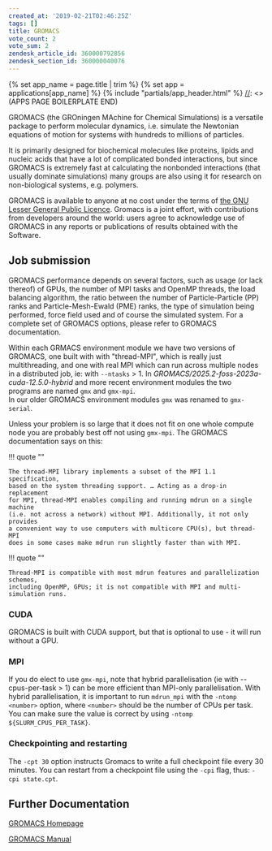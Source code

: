 ```yaml
---
created_at: '2019-02-21T02:46:25Z'
tags: []
title: GROMACS
vote_count: 2
vote_sum: 2
zendesk_article_id: 360000792856
zendesk_section_id: 360000040076
---
```



[//]: <> (APPS PAGE BOILERPLATE START)
{% set app_name = page.title | trim %}
{% set app = applications[app_name] %}
{% include "partials/app_header.html" %}
[//]: <> (APPS PAGE BOILERPLATE END)

GROMACS (the GROningen MAchine for Chemical Simulations) is a versatile
package to perform molecular dynamics, i.e. simulate the Newtonian
equations of motion for systems with hundreds to millions of particles.

It is primarily designed for biochemical molecules like proteins, lipids
and nucleic acids that have a lot of complicated bonded interactions,
but since GROMACS is extremely fast at calculating the nonbonded
interactions (that usually dominate simulations) many groups are also
using it for research on non-biological systems, e.g. polymers.

GROMACS is available to anyone at no cost under the terms of [the GNU
Lesser General Public
Licence](http://www.gnu.org/licenses/lgpl-2.1.html). Gromacs is a joint
effort, with contributions from developers around the world: users agree
to acknowledge use of GROMACS in any reports or publications of results
obtained with the Software.

## Job submission

GROMACS performance depends on several factors, such as usage (or lack
thereof) of GPUs, the number of MPI tasks and OpenMP threads, the load
balancing algorithm, the ratio between the number of Particle-Particle
(PP) ranks and Particle-Mesh-Ewald (PME) ranks, the type of simulation
being performed, force field used and of course the simulated system.
For a complete set of GROMACS options, please refer to GROMACS
documentation.

Within each GRMACS environment module we have two versions of GROMACS, 
one built with with "thread-MPI", which is really just 
multithreading, and one with real MPI which can run across multiple nodes in
a distributed job, ie: with `--ntasks` > 1. 
In *GROMACS/2025.2-foss-2023a-cuda-12.5.0-hybrid* and more
recent environment modules the two programs are named `gmx` and `gmx-mpi`.  
In our older GROMACS environment modules `gmx` was renamed to `gmx-serial`. 

Unless your problem is so large 
that it does not fit on one whole compute node you are probably best 
off not using `gmx-mpi`. The GROMACS documentation says on this:

!!! quote ""
    
    The thread-MPI library implements a subset of the MPI 1.1 specification, 
    based on the system threading support. … Acting as a drop-in replacement 
    for MPI, thread-MPI enables compiling and running mdrun on a single machine 
    (i.e. not across a network) without MPI. Additionally, it not only provides 
    a convenient way to use computers with multicore CPU(s), but thread-MPI 
    does in some cases make mdrun run slightly faster than with MPI.

!!! quote ""

    Thread-MPI is compatible with most mdrun features and parallelization schemes, 
    including OpenMP, GPUs; it is not compatible with MPI and multi-simulation runs.

### CUDA

GROMACS is built with CUDA support, but that is optional to use - it will run without a GPU.

### MPI

If you do elect to use `gmx-mpi`, note that hybrid parallelisation (ie with --cpus-per-task > 1) can be
more efficient than MPI-only parallelisation.  With hybrid parallelisation, it is important to run
`mdrun_mpi` with the `-ntomp <number>` option, where `<number>` should
be the number of CPUs per task. You can make sure the value is correct
by using `-ntomp ${SLURM_CPUS_PER_TASK}`. 

### Checkpointing and restarting

The `-cpt 30` option instructs Gromacs to
write a full checkpoint file every 30 minutes. You can restart from a
checkpoint file using the `-cpi` flag, thus: `-cpi state.cpt`.


## Further Documentation

[GROMACS Homepage](http://www.gromacs.org/)

[GROMACS Manual](http://www.gromacs.org/Documentation/Manual)
